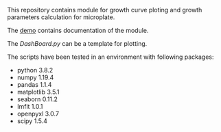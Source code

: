 This repository contains module for growth curve ploting and growth parameters calculation for microplate. 

The [demo](./demo.ipynb) contains documentation of the module. 

The *DashBoard.py* can be a template for plotting. 

The scripts have been tested in an environment with following packages:  
- python 3.8.2
- numpy 1.19.4
- pandas 1.1.4
- matplotlib 3.5.1
- seaborn 0.11.2
- lmfit 1.0.1
- openpyxl 3.0.7
- scipy 1.5.4